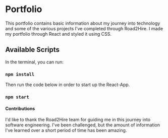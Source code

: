 # Portfolio

This portfolio contains basic information about my journey into technology and some of the various projects I've completed through Road2Hire. I made my portfolio through React and styled it using CSS.

## Available Scripts

In the terminal, you can run:

### `npm install`

Then run the code below in order to start up the React-App.

### `npm start`

#### Contributions
I'd like to thank the Road2Hire team for guiding me in this journey into software engineering. I've been challenged, but the amount of information I've learned over a short period of time has been amazing.